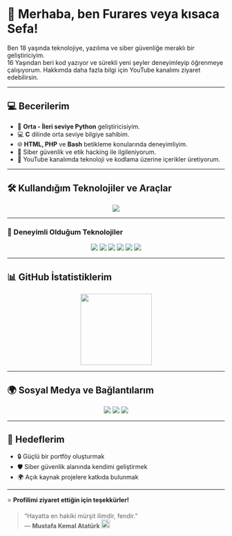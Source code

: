 # 👋 Merhaba, ben Furares veya kısaca Sefa!

Ben 18 yaşında teknolojiye, yazılıma ve siber güvenliğe meraklı bir geliştiriciyim.  
16 Yaşından beri kod yazıyor ve sürekli yeni şeyler deneyimleyip öğrenmeye çalışıyorum.
Hakkımda daha fazla bilgi için YouTube kanalımı ziyaret edebilirsin. 

---

## 💻 Becerilerim
- 🐍 **Orta - İleri seviye Python** geliştiricisiyim.  
- 💻 **C** dilinde orta seviye bilgiye sahibim.  
- 🌐 **HTML, PHP** ve **Bash** betikleme konularında deneyimliyim.  
- 🧠 Siber güvenlik ve etik hacking ile ilgileniyorum.  
- 🎥 YouTube kanalımda teknoloji ve kodlama üzerine içerikler üretiyorum.  

---

## 🛠️ Kullandığım Teknolojiler ve Araçlar

<p align="center">
  <img src="https://skillicons.dev/icons?i=python,c,bash,linux,git,github,vscode" />
</p>

---

### 🧰 Deneyimli Olduğum Teknolojiler
<p align="center">
  <img src="https://img.shields.io/badge/Kali%20Linux-557C94?style=for-the-badge&logo=kalilinux&logoColor=white" />
  <img src="https://img.shields.io/badge/Nmap-005C84?style=for-the-badge&logo=wireshark&logoColor=white" />
  <img src="https://img.shields.io/badge/Burp%20Suite-FCA121?style=for-the-badge&logo=burpsuite&logoColor=black" />
  <img src="https://img.shields.io/badge/Metasploit-000000?style=for-the-badge&logo=metasploit&logoColor=blue" />
  <img src="https://img.shields.io/badge/John%20the%20Ripper-222222?style=for-the-badge&logo=gnu&logoColor=white" />
  <img src="https://img.shields.io/badge/Wireshark-0078D7?style=for-the-badge&logo=wireshark&logoColor=white" />
</p>

---

## 📊 GitHub İstatistiklerim
<p align="center">
  <img src="https://github-readme-stats.vercel.app/api?username=ffurares&show_icons=true&theme=tokyonight" height="165">
</p>

---

## 🌍 Sosyal Medya ve Bağlantılarım

<p align="center">
  <a href="https://www.youtube.com/@furares?sub_confirmation=1"><img src="https://img.shields.io/badge/YouTube-%23FF0000.svg?&style=for-the-badge&logo=youtube&logoColor=white" /></a>
  <a href="https://www.instagram.com/ffurares/"><img src="https://img.shields.io/badge/Instagram-%23E4405F.svg?&style=for-the-badge&logo=instagram&logoColor=white" /></a>
  <a href="https://tryhackme.com/p/furares"><img src="https://img.shields.io/badge/TryHackMe-%23121212.svg?&style=for-the-badge&logo=tryhackme&logoColor=red" /></a>
</p>

---

## 🎯 Hedeflerim
- 🔒 Güçlü bir portföy oluşturmak  
- 🛡️ Siber güvenlik alanında kendimi geliştirmek  
- 🌍 Açık kaynak projelere katkıda bulunmak   

---

⭐ **Profilimi ziyaret ettiğin için teşekkürler!**  

> “Hayatta en hakiki mürşit ilimdir, fendir.”  
> — **Mustafa Kemal Atatürk** <img src="https://upload.wikimedia.org/wikipedia/commons/b/b4/Flag_of_Turkey.svg" width="20" />
